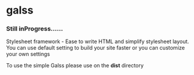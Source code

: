 galss
=====

### Still inProgress......

Stylesheet framework - Ease to write HTML and simplify stylesheet layout. You can use default setting to build your site faster or you can customize your own settings

To use the simple Galss please use on the **dist** directory